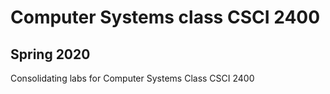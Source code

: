 # Computer Systems class CSCI 2400
## Spring 2020
Consolidating labs for Computer Systems Class CSCI 2400
